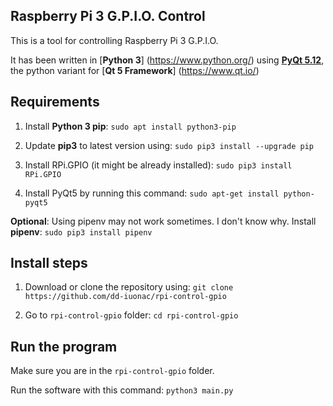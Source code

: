 ## Raspberry Pi 3 G.P.I.O. Control
This is a tool for controlling Raspberry Pi 3 G.P.I.O.

It has been written in [**Python 3**] (https://www.python.org/) using [**PyQt 5.12**](https://www.riverbankcomputing.com/static/Docs/PyQt5/), the python variant for [**Qt 5 Framework**] (https://www.qt.io/)

## Requirements
1. Install **Python 3 pip**:
`sudo apt install python3-pip`

2. Update **pip3** to latest version using:
`sudo pip3 install --upgrade pip`

3. Install RPi.GPIO (it might be already installed):
    `sudo pip3 install RPi.GPIO`

4. Install PyQt5 by running this command:
`sudo apt-get install python-pyqt5`


**Optional**: Using pipenv may not work sometimes. I don't know why.
Install **pipenv**:
`sudo pip3 install pipenv`


## Install steps
1. Download or clone the repository using:
`git clone https://github.com/dd-iuonac/rpi-control-gpio`

2. Go to `rpi-control-gpio` folder:
`cd rpi-control-gpio`

## Run the program
Make sure you are in the `rpi-control-gpio` folder.

Run the software with this command:
    `python3 main.py`
